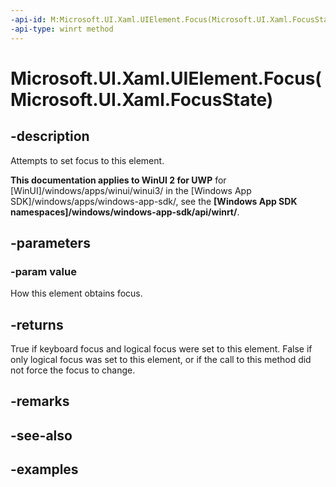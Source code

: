 ```yaml
---
-api-id: M:Microsoft.UI.Xaml.UIElement.Focus(Microsoft.UI.Xaml.FocusState)
-api-type: winrt method
---
```


# Microsoft.UI.Xaml.UIElement.Focus(Microsoft.UI.Xaml.FocusState)

<!--
public bool Focus (Microsoft.UI.Xaml.FocusState value);
-->

## -description

Attempts to set focus to this element.

**This documentation applies to WinUI 2 for UWP** for [WinUI]/windows/apps/winui/winui3/ in the [Windows App SDK]/windows/apps/windows-app-sdk/, see the **[Windows App SDK namespaces]/windows/windows-app-sdk/api/winrt/**.

## -parameters

### -param value

How this element obtains focus.

## -returns

True if keyboard focus and logical focus were set to this element. False if only logical focus was set to this element, or if the call to this method did not force the focus to change.

## -remarks

## -see-also

## -examples
